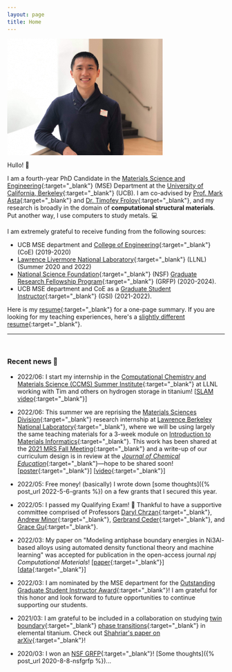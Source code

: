 ```yaml
---
layout: page
title: Home
---
```


<p><img src="assets/fig/propic_enze.JPG" alt="Enze Chen" align="middle" width="360px"></p>

Hullo! 👋  

I am a fourth-year PhD Candidate in the [Materials Science and Engineering](https://www.mse.berkeley.edu/){:target="_blank"} (MSE) Department at the [University of California, Berkeley](https://www.berkeley.edu/){:target="_blank"} (UCB).
I am co-advised by [Prof. Mark Asta](https://mse.berkeley.edu/people_new/asta/){:target="_blank"} and [Dr. Timofey Frolov](https://people.llnl.gov/frolov2){:target="_blank"}, and my research is broadly in the domain of **computational structural materials**.
Put another way, I use computers to study metals. 💻

I am extremely grateful to receive funding from the following sources:     
* UCB MSE department and [College of Engineering](https://engineering.berkeley.edu/){:target="_blank"} (CoE) (2019-2020)  
* [Lawrence Livermore National Laboratory](https://www.llnl.gov/){:target="_blank"} (LLNL) (Summer 2020 and 2022)  
* [National Science Foundation](https://www.nsf.gov/){:target="_blank"} (NSF) [Graduate Research Fellowship Program](https://www.nsfgrfp.org/){:target="_blank"} (GRFP) (2020-2024).  
* UCB MSE department and CoE as a [Graduate Student Instructor](https://gsi.berkeley.edu/){:target="_blank"} (GSI) (2021-2022).

<!-- * [DOE EFRC](https://science.osti.gov/bes/efrc){:target="_blank"}: [Fundamental Understanding of Transport Under Reactor Extremes](https://www.lanl.gov/projects/future/){:target="_blank"} (FUTURE) (2021-2022) -->

Here is my [resume](assets/files/resume_general.pdf){:target="_blank"} for a one-page summary.
If you are looking for my teaching experiences, here's a [slightly different resume](assets/files/resume_teaching.pdf){:target="_blank"}.

<!-- You can also find me on [GitHub](https://github.com/enze-chen){:target="_blank"} and [LinkedIn](https://www.linkedin.com/in/enzechen/){:target="_blank"}, and [Twitter](https://twitter.com/enze_chen1){:target="_blank"}.m -->

---------------------------------
<br>

### Recent news 📰

<!-- * [**periodically updated**] If you're an **undergraduate** who's looking for a research project, please check my "Teaching" page to see if there is a project that we can work together on. -->

* 2022/06: I start my internship in the [Computational Chemistry and Materials Science (CCMS) Summer Institute](https://pls.llnl.gov/careers/internship-programs/computational-chemistry-and-materials-science-summer-institute){:target="_blank"} at LLNL working with Tim and others on hydrogen storage in titanium! 
[[SLAM video](https://youtu.be/Ggt9n4dAtwk){:target="_blank"}]


* 2022/06: This summer we are reprising the [Materials Sciences Division](https://www2.lbl.gov/msd/){:target="_blank"} research internship at [Lawrence Berkeley National Laboratory](https://www.lbl.gov/){:target="_blank"}, where we will be using largely the same teaching materials for a 3-week module on [Introduction to Materials Informatics](https://enze-chen.github.io/mi-book-2022){:target="_blank"}.
This work has been shared at the [2021 MRS Fall Meeting](https://www.mrs.org/meetings-events/fall-meetings-exhibits/2021-mrs-fall-meeting/call-for-papers/detail/2021_mrs_fall_meeting/bi01/Symposium_BI01){:target="_blank"} and a write-up of our curriculum design is in review at the [_Journal of Chemical Education_](https://pubs.acs.org/journal/jceda8){:target="_blank"}—hope to be shared soon!
[[poster](assets/files/2021_mrs_fall.pdf){:target="_blank"}] 
[[video](https://youtu.be/nJc_vHdhGmI){:target="_blank"}] 


* 2022/05: Free money! (basically) I wrote down [some thoughts]({% post_url 2022-5-6-grants %}) on a few grants that I secured this year.


* 2022/05: I passed my Qualifying Exam! 🥳
Thankful to have a supportive committee comprised of Professors [Daryl Chrzan](https://mse.berkeley.edu/people_new/chrzan/){:target="_blank"}, [Andrew Minor](https://mse.berkeley.edu/people_new/minor/){:target="_blank"}, [Gerbrand Ceder](https://mse.berkeley.edu/people_new/gerbrand-ceder/){:target="_blank"}, and [Grace Gu](https://me.berkeley.edu/people/grace-x-gu/){:target="_blank"}.


* 2022/03: My paper on "Modeling antiphase boundary energies in Ni3Al-based alloys using automated density functional theory and machine learning" was accepted for publication in the open-access journal _npj Computational Materials_!
[[paper](https://www.nature.com/articles/s41524-022-00755-1){:target="_blank"}]
[[data](https://contribs.materialsproject.org/projects/apbe_Ni3Al){:target="_blank"}]


* 2022/03: I am nominated by the MSE department for the [Outstanding Graduate Student Instructor Award](https://gsi.berkeley.edu/programs-services/award-programs/ogsi/){:target="_blank"}!
I am grateful for this honor and look forward to future opportunities to continue supporting our students.


* 2021/03: I am grateful to be included in a collaboration on studying [twin boundary](https://en.wikipedia.org/wiki/Crystal_twinning){:target="_blank"} [phase transitions](https://en.wikipedia.org/wiki/Grain_boundary#Complexion){:target="_blank"} in elemental titanium.
Check out [Shahriar's paper on arXiv](https://arxiv.org/abs/2103.06194){:target="_blank"}!


* 2020/03: I won an [NSF GRFP](https://www.nsfgrfp.org/){:target="_blank"}! [Some thoughts]({% post_url 2020-8-8-nsfgrfp %})...




<!-- * 2022/01: This spring I am a GSI in Prof. [Andrew Minor](https://mse.berkeley.edu/people_new/minor/){:target="_blank"}'s [MSE 104/L: Materials Characterization Laboratory](https://classes.berkeley.edu/content/2022-spring-matsci-104-001-lec-001){:target="_blank"} class. I am excited to continue supporting students and getting more practice with characterization tools! -->
<!-- * 2021/11: I present our work on integrating computational modules into MSE curricula at the [2021 MRS Fall Meeting](https://www.mrs.org/meetings-events/fall-meetings-exhibits/2021-mrs-fall-meeting){:target="_blank"} [BI01 Symposium](https://www.mrs.org/meetings-events/fall-meetings-exhibits/2021-mrs-fall-meeting/call-for-papers/detail/2021_mrs_fall_meeting/bi01/Symposium_BI01){:target="_blank"}. [[poster](assets/files/2021_mrs_fall.pdf){:target="_blank"}] [[video](https://youtu.be/nJc_vHdhGmI){:target="_blank"}] -->
<!-- * 2021/08: This fall I am a GSI in Prof. [Lane Martin](https://mse.berkeley.edu/people_new/martin/){:target="_blank"}'s [MSE 45/L: Properties of Materials Laboratory](https://classes.berkeley.edu/content/2021-fall-matsci-45-001-lec-001){:target="_blank"} class. I look forward to working with undergrads in person again! [[lab lectures](https://drive.google.com/drive/folders/1AOx6CKWW0ZiM0iFksivBvrLcSTqTmBTu?usp=sharing){:target="_blank"}]  -->
<!-- * 2021/06: This summer I am designing and teaching a 3-week module on [Introduction to Materials Informatics](https://enze-chen.github.io/mi-book-2021){:target="_blank"} to UCB undergraduates as part of a 9-week outreach program in the [Materials Sciences Division](https://www2.lbl.gov/msd/){:target="_blank"} at [Lawrence Berkeley National Laboratory](https://www.lbl.gov/){:target="_blank"}.
* 2021/04: This spring I am a volunteer section leader for [Code in Place](https://codeinplace.stanford.edu/){:target="_blank"}! I'm super excited to contribute a small part towards this large project on global CS education led by Stanford University. [[section slides](https://drive.google.com/drive/folders/1i0hX02S302JEi730sDD6cr37P3iomjCu?usp=sharing){:target="_blank"}]
* 2021/03: I present my work at the [2021 TMS Annual Meeting](https://www.tms.org/TMS2021){:target="_blank"} on high-throughput computing and machine learning for antiphase boundary energies in Ni-based superalloys. Stay tuned for an upcoming manuscript! [[poster](assets/files/2021_tms_presentation.pdf){:target="_blank"}] [[video](https://drive.google.com/file/d/1fwCHLFVUwJX2245_OcAXpy93_5C8bAb_/view?usp=sharing){:target="_blank"}]
* 2021/08: My abstract submission for a presentation on integrating computational modules into MSE curricula was accepted to the [2021 MRS Fall Meeting](https://www.mrs.org/meetings-events/fall-meetings-exhibits/2021-mrs-fall-meeting){:target="_blank"} [BI01 Symposium](https://www.mrs.org/meetings-events/fall-meetings-exhibits/2021-mrs-fall-meeting/call-for-papers/detail/2021_mrs_fall_meeting/bi01/Symposium_BI01){:target="_blank"}! See you in Boston!
* 2020/11: I taught two more (new!) classes at [Berkeley Splash](https://berkeley.learningu.org/){:target="_blank"} Fall 2020: [Introduction to MSE](https://docs.google.com/presentation/d/1NzTysDtV3JWwBWf-xqtwXTBqmhmnCOUklRbF86JUtvk/edit#slide=id.p){:target="_blank"} and [Introduction to X-ray diffraction](https://docs.google.com/presentation/d/1nVlUTEGsWjVEtf8EXkPp2A-7ANAMRO-oxxAk63RovVA/edit#slide=id.p){:target="_blank"}.
* 2020/10: This application season, I received the question about Master's vs. PhD vs. Work from a few folks, so I thought I'd record [some thoughts]({% post_url 2020-10-15-bsmsphd %})...
* 2020/09: My [abstract submission](http://www.programmaster.org/PM/PM.nsf/ApprovedAbstracts/B3B8C068CB9E55E6852585A6005C372B?OpenDocument){:target="_blank"} for an oral presentation on Ni-based superalloy design has been accepted to [TMS 2021](https://www.tms.org/TMS2021){:target="_blank"}! See you in virtual Orlando!
* 2020/07: My co-authored paper on Stitch is now public [on IEEE *Xplore*](https://ieeexplore.ieee.org/abstract/document/9139788){:target="_blank"}!
* 2020/05: I started my [MaCI summer internship](https://pls.llnl.gov/careers/internship-programs/maci){:target="_blank"} at Lawrence Livermore National Lab (see Research tab for details).
* 2020/01: I passed my preliminary exam! [Some thoughts]({% post_url 2020-1-20-prelims %})...
* 2019/08: I moved to Berkeley, CA to begin my PhD in [MSE](https://www.mse.berkeley.edu/){:target="_blank"}.
* 2019/07: I left my Instructional Designer position at [Citrine Informatics](https://citrine.io/){:target="_blank"} (see Teaching tab for details). I will miss everyone! -->
